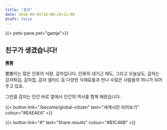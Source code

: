 ```yaml
---
title: "결과"
date: 2018-04-01T16:00:29+11:00
draft: false
---
```


{{< pets-pane pet="gamja">}}

친구가 생겼습니다!
---

**뽐뽐**

뽐뽐이는 많은 인류의 식량, 감자입니다. 인류의 대기근 때도, 그리고 오늘날도, 감자는 감자튀김, 감자칩, 감자 샐러드 등 다양한 식재료들과 만나 수많은 사람들의 끼니가 되어주고 있죠. 

그만큼 감자는 인간 바로 옆에서 인간의 역사를 함께 해왔습니다.

{{< button link="/become/global-citizen" text="세계시민 되어보기" colour="#EAEAEA" >}}

{{< button link="#" text="Share results" colour="#B1C46B" >}}
